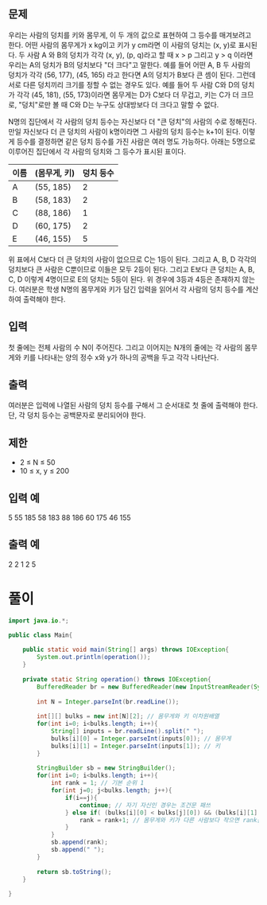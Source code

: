 ## 문제

우리는 사람의 덩치를 키와 몸무게, 이 두 개의 값으로 표현하여 그 등수를 매겨보려고 한다. 어떤 사람의 몸무게가 x kg이고 키가 y cm라면 이 사람의 덩치는 (x, y)로 표시된다. 두 사람 A 와 B의 덩치가 각각 (x, y), (p, q)라고 할 때 x > p 그리고 y > q 이라면 우리는 A의 덩치가 B의 덩치보다 "더 크다"고 말한다. 예를 들어 어떤 A, B 두 사람의 덩치가 각각 (56, 177), (45, 165) 라고 한다면 A의 덩치가 B보다 큰 셈이 된다. 그런데 서로 다른 덩치끼리 크기를 정할 수 없는 경우도 있다. 예를 들어 두 사람 C와 D의 덩치가 각각 (45, 181), (55, 173)이라면 몸무게는 D가 C보다 더 무겁고, 키는 C가 더 크므로, "덩치"로만 볼 때 C와 D는 누구도 상대방보다 더 크다고 말할 수 없다.

N명의 집단에서 각 사람의 덩치 등수는 자신보다 더 "큰 덩치"의 사람의 수로 정해진다. 만일 자신보다 더 큰 덩치의 사람이 k명이라면 그 사람의 덩치 등수는 k+1이 된다. 이렇게 등수를 결정하면 같은 덩치 등수를 가진 사람은 여러 명도 가능하다. 아래는 5명으로 이루어진 집단에서 각 사람의 덩치와 그 등수가 표시된 표이다.

| 이름 | (몸무게, 키) | 덩치 등수 |
| ---- | ------------ | --------- |
| A    | (55, 185)    | 2         |
| B    | (58, 183)    | 2         |
| C    | (88, 186)    | 1         |
| D    | (60, 175)    | 2         |
| E    | (46, 155)    | 5         |

위 표에서 C보다 더 큰 덩치의 사람이 없으므로 C는 1등이 된다. 그리고 A, B, D 각각의 덩치보다 큰 사람은 C뿐이므로 이들은 모두 2등이 된다. 그리고 E보다 큰 덩치는 A, B, C, D 이렇게 4명이므로 E의 덩치는 5등이 된다. 위 경우에 3등과 4등은 존재하지 않는다. 여러분은 학생 N명의 몸무게와 키가 담긴 입력을 읽어서 각 사람의 덩치 등수를 계산하여 출력해야 한다.

## 입력

첫 줄에는 전체 사람의 수 N이 주어진다. 그리고 이어지는 N개의 줄에는 각 사람의 몸무게와 키를 나타내는 양의 정수 x와 y가 하나의 공백을 두고 각각 나타난다.

## 출력

여러분은 입력에 나열된 사람의 덩치 등수를 구해서 그 순서대로 첫 줄에 출력해야 한다. 단, 각 덩치 등수는 공백문자로 분리되어야 한다.

## 제한

-   2 ≤ N ≤ 50
-   10 ≤ x, y ≤ 200

## 입력 예
5
55 185
58 183
88 186
60 175
46 155
## 출력 예
2 2 1 2 5

# 풀이
``` java
import java.io.*;

public class Main{
    
    public static void main(String[] args) throws IOException{
        System.out.println(operation());
    }
    
    private static String operation() throws IOException{
        BufferedReader br = new BufferedReader(new InputStreamReader(System.in));
        
        int N = Integer.parseInt(br.readLine());
        
        int[][] bulks = new int[N][2]; // 몸무게와 키 이차원배열
        for(int i=0; i<bulks.length; i++){
            String[] inputs = br.readLine().split(" ");
            bulks[i][0] = Integer.parseInt(inputs[0]); // 몸무게
            bulks[i][1] = Integer.parseInt(inputs[1]); // 키
        }
        
        StringBuilder sb = new StringBuilder();
        for(int i=0; i<bulks.length; i++){
            int rank = 1; // 기본 순위 1
            for(int j=0; j<bulks.length; j++){
                if(i==j){
                    continue; // 자기 자신인 경우는 조건문 패쓰
                } else if( (bulks[i][0] < bulks[j][0]) && (bulks[i][1] < bulks[j][1]) ){
                    rank = rank+1; // 몸무게와 키가 다른 사람보다 작으면 rank를 올린다(등수가 밀린다)
                }
            }
            sb.append(rank);
            sb.append(" ");
        }
        
        return sb.toString();
    }
    
}
```